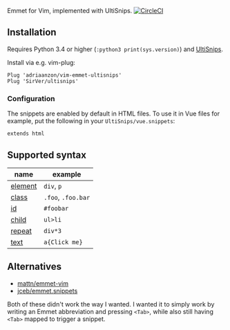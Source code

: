 Emmet for Vim, implemented with UltiSnips. [![CircleCI](https://circleci.com/gh/adriaanzon/vim-emmet-ultisnips.svg?style=svg)](https://circleci.com/gh/adriaanzon/vim-emmet-ultisnips)

## Installation

Requires Python 3.4 or higher (`:python3 print(sys.version)`) and
[UltiSnips](https://github.com/SirVer/ultisnips).

Install via e.g. vim-plug:

```vim
Plug 'adriaanzon/vim-emmet-ultisnips'
Plug 'SirVer/ultisnips'
```

### Configuration

The snippets are enabled by default in HTML files. To use it in Vue files for
example, put the following in your `UltiSnips/vue.snippets`:

```
extends html
```

## Supported syntax

| name              | example            |
| ---               | ---                |
| [element]         | `div`, `p`         |
| [class][id-class] | `.foo`, `.foo.bar` |
| [id][id-class]    | `#foobar`          |
| [child]           | `ul>li`            |
| [repeat]          | `div*3`            |
| [text]            | `a{Click me}`      |

[element]: https://docs.emmet.io/abbreviations/syntax/#elements
[id-class]: https://docs.emmet.io/abbreviations/syntax/#id-and-class
[child]: https://docs.emmet.io/abbreviations/syntax/#child-gt
[repeat]: https://docs.emmet.io/abbreviations/syntax/#multiplication
[text]: https://docs.emmet.io/abbreviations/syntax/#text

## Alternatives

* [mattn/emmet-vim](https://github.com/mattn/emmet-vim)
* [jceb/emmet.snippets](https://github.com/jceb/emmet.snippets)

Both of these didn't work the way I wanted. I wanted it to simply work by
writing an Emmet abbreviation and pressing `<Tab>`, while also still having
`<Tab>` mapped to trigger a snippet.
